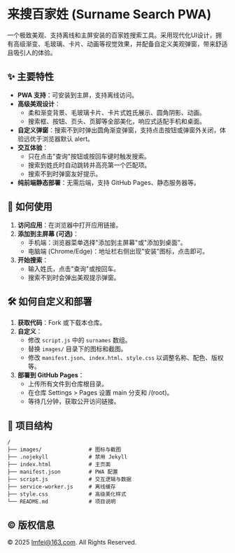 # 来搜百家姓 (Surname Search PWA)

一个极致美观、支持离线和主屏安装的百家姓搜索工具。采用现代化UI设计，拥有高级渐变、毛玻璃、卡片、动画等视觉效果，并配备自定义美观弹窗，带来舒适且吸引人的体验。

## ✨ 主要特性

- **PWA 支持**：可安装到主屏，支持离线访问。
- **高级美观设计**：
  - 柔和渐变背景、毛玻璃卡片、卡片式姓氏展示、圆角阴影、动画。
  - 搜索框、按钮、页头、页脚等全部美化，响应式适配手机和桌面。
- **自定义弹窗**：搜索不到时弹出圆角渐变弹窗，支持点击按钮或弹窗外关闭，体验远优于浏览器默认 alert。
- **交互体验**：
  - 只在点击"查询"按钮或按回车键时触发搜索。
  - 搜索到姓氏时自动跳转并高亮第一个匹配项。
  - 搜索不到时弹窗友好提示。
- **纯前端静态部署**：无需后端，支持 GitHub Pages、静态服务器等。

## 🚀 如何使用

1. **访问应用**：在浏览器中打开应用链接。
2. **添加到主屏幕 (可选)**：
   - 手机端：浏览器菜单选择"添加到主屏幕"或"添加到桌面"。
   - 电脑端 (Chrome/Edge)：地址栏右侧出现"安装"图标，点击即可。
3. **开始搜索**：
   - 输入姓氏，点击"查询"或按回车。
   - 搜索不到时会弹出美观提示弹窗。

## 🛠️ 如何自定义和部署

1. **获取代码**：Fork 或下载本仓库。
2. **自定义**：
   - 修改 `script.js` 中的 `surnames` 数组。
   - 替换 `images/` 目录下的图标和截图。
   - 修改 `manifest.json`、`index.html`、`style.css` 以调整名称、配色、版权等。
3. **部署到 GitHub Pages**：
   - 上传所有文件到仓库根目录。
   - 在仓库 Settings > Pages 设置 main 分支和 /(root)。
   - 等待几分钟，获取公开访问链接。

## 📂 项目结构

```
/
├── images/               # 图标与截图
├── .nojekyll             # 禁用 Jekyll
├── index.html            # 主页面
├── manifest.json         # PWA 配置
├── script.js             # 交互逻辑与数据
├── service-worker.js     # 离线缓存
├── style.css             # 高级美化样式
└── README.md             # 项目说明
```

## © 版权信息

&copy; 2025 lmfei@163.com. All Rights Reserved. 